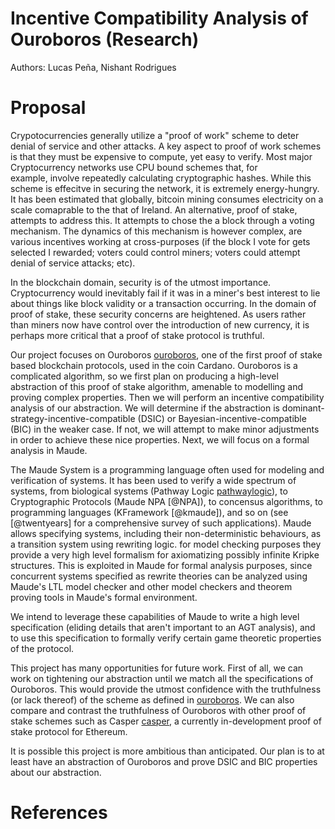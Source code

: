 # Incentive Compatibility Analysis of Ouroboros (Research)

Authors: Lucas Peña, Nishant Rodrigues

# Proposal

Crypotocurrencies generally utilize a "proof of work" scheme to deter denial of
service and other attacks. A key aspect to proof of work schemes is that they
must be expensive to compute, yet easy to verify. Most major Cryptocurrency
networks use CPU bound schemes that, for example, involve repeatedly calculating
cryptographic hashes. While this scheme is effecitve in securing the network, it
is extremely energy-hungry. It has been estimated that globally, bitcoin mining
consumes electricity on a scale comaprable to the that of Ireland. An
alternative, proof of stake, attempts to address this. It attempts to chose the
a block through a voting mechanism. The dynamics of this mechanism is however
complex, are various incentives working at cross-purposes (if the block I vote
for gets selected I rewarded; voters could control miners; voters could attempt
denial of service attacks; etc).

In the blockchain domain, security is of the utmost importance. Cryptocurrency
would inevitably fail if it was in a miner's best interest to lie about things
like block validity or a transaction occurring. In the domain of proof of stake,
these security concerns are heightened. As users rather than miners now have
control over the introduction of new currency, it is perhaps more critical that
a proof of stake protocol is truthful.

Our project focuses on Ouroboros [ouroboros], one of the first proof of stake
based blockchain protocols, used in the coin Cardano. Ouroboros is a complicated
algorithm, so we first plan on producing a high-level abstraction of this proof
of stake algorithm, amenable to modelling and proving complex properties. Then
we will perform an incentive compatibility analysis of our abstraction. We will
determine if the abstraction is dominant-strategy-incentive-compatible (DSIC) or
Bayesian-incentive-compatible (BIC) in the weaker case. If not, we will attempt
to make minor adjustments in order to achieve these nice properties. Next, we
will focus on a formal analysis in Maude.

The Maude System is a programming language often used for modeling and
verification of systems. It has been used to verify a wide spectrum of systems,
from biological systems (Pathway Logic [pathwaylogic]), to Cryptographic
Protocols (Maude NPA [@NPA]), to concensus algorithms, to programming languages
(KFramework [@kmaude]), and so on (see [@twentyears] for a comprehensive survey
of such applications). Maude allows specifying systems, including their
non-deterministic behaviours, as a transition system using rewriting logic. for
model checking purposes they provide a very high level formalism for
axiomatizing possibly infinite Kripke structures. This is exploited in Maude for
formal analysis purposes, since concurrent systems specified as rewrite theories
can be analyzed using Maude's LTL model checker and other model checkers and
theorem proving tools in Maude's formal environment.

We intend to leverage these capabilities of Maude to write a high level
specification (eliding details that aren't important to an AGT analysis),
and to use this specification to formally verify certain game theoretic properties
of the protocol.

This project has many opportunities for future work. First of all, we can work
on tightening our abstraction until we match all the specifications of
Ouroboros. This would provide the utmost confidence with the truthfulness (or
lack thereof) of the scheme as defined in [ouroboros]. We can also compare and
contrast the truthfulness of Ouroboros with other proof of stake schemes such as
Casper [casper], a currently in-development proof of stake protocol for
Ethereum.

It is possible this project is more ambitious than anticipated. Our plan is to
at least have an abstraction of Ouroboros and prove DSIC and BIC properties
about our abstraction.

# References

[ouroboros]: https://eprint.iacr.org/2016/889.pdf
[casper]: https://arxiv.org/abs/1710.09437
[blockchain-agt]: https://dl.acm.org/citation.cfm?id=2772879.2773270

[pathwaylogic]: https://doi.org/10.1016/S1571-0661(05)82533-2
